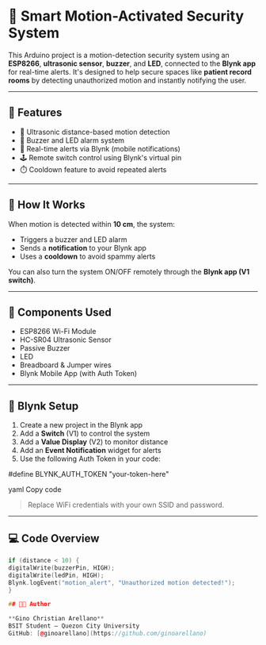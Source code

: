 # 🔐 Smart Motion-Activated Security System

This Arduino project is a motion-detection security system using an **ESP8266**, **ultrasonic sensor**, **buzzer**, and **LED**, connected to the **Blynk app** for real-time alerts. It's designed to help secure spaces like **patient record rooms** by detecting unauthorized motion and instantly notifying the user.

---

## 🚀 Features
- 📡 Ultrasonic distance-based motion detection
- 🔔 Buzzer and LED alarm system
- 📱 Real-time alerts via Blynk (mobile notifications)
- 🕹️ Remote switch control using Blynk's virtual pin
- ⏱️ Cooldown feature to avoid repeated alerts

---

## 🧠 How It Works

When motion is detected within **10 cm**, the system:
- Triggers a buzzer and LED alarm
- Sends a **notification** to your Blynk app
- Uses a **cooldown** to avoid spammy alerts

You can also turn the system ON/OFF remotely through the **Blynk app (V1 switch)**.

---

## 🧰 Components Used
- ESP8266 Wi-Fi Module
- HC-SR04 Ultrasonic Sensor
- Passive Buzzer
- LED
- Breadboard & Jumper wires
- Blynk Mobile App (with Auth Token)

---

## 📲 Blynk Setup
1. Create a new project in the Blynk app
2. Add a **Switch** (V1) to control the system
3. Add a **Value Display** (V2) to monitor distance
4. Add an **Event Notification** widget for alerts
5. Use the following Auth Token in your code:

#define BLYNK_AUTH_TOKEN "your-token-here"

yaml
Copy code

> Replace WiFi credentials with your own SSID and password.

---

## 💻 Code Overview

```cpp
if (distance < 10) {
digitalWrite(buzzerPin, HIGH);
digitalWrite(ledPin, HIGH);
Blynk.logEvent("motion_alert", "Unauthorized motion detected!");
}

## 👨‍💻 Author

**Gino Christian Arellano**  
BSIT Student – Quezon City University  
GitHub: [@ginoarellano](https://github.com/ginoarellano)

